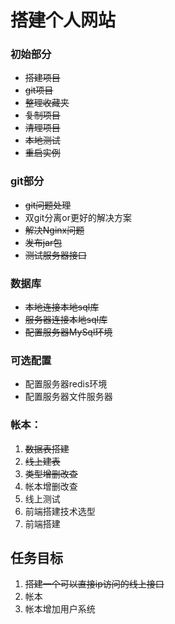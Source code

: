 # **搭建个人网站**

### 初始部分

- ~~搭建项目~~
- ~~git项目~~
- ~~整理收藏夹~~
- ~~复制项目~~
- ~~清理项目~~
- ~~本地测试~~
- ~~重启实例~~

### git部分

- ~~git问题处理~~
- 双git分离or更好的解决方案
- ~~解决Nginx问题~~
- ~~发布jar包~~
- ~~测试服务器接口~~

### 数据库

- ~~本地连接本地sql库~~
- ~~服务器连接本地sql库~~
- ~~配置服务器MySql环境~~

### 可选配置

- 配置服务器redis环境
- 配置服务器文件服务器



### 帐本：

1. ~~数据表搭建~~
2. ~~线上建表~~
3. ~~类型增删改查~~
4. 帐本增删改查
5. 线上测试
6. 前端搭建技术选型
7. 前端搭建



## 任务目标

1. ~~搭建一个可以直接ip访问的线上接口~~
2. 帐本
3. 帐本增加用户系统